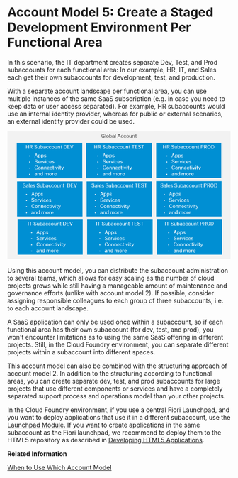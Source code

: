 <!-- loio8f5753517acb40d58efc564471f95f52 -->

# Account Model 5: Create a Staged Development Environment Per Functional Area

In this scenario, the IT department creates separate Dev, Test, and Prod subaccounts for each functional area: In our example, HR, IT, and Sales each get their own subaccounts for development, test, and production.

With a separate account landscape per functional area, you can use multiple instances of the same SaaS subscription \(e.g. in case you need to keep data or user access separated\). For example, HR subaccounts would use an internal identity provider, whereas for public or external scenarios, an external identity provider could be used.

![](../images/sap_cp_lm_account_model_scenarios_5_69892c5.png)

Using this account model, you can distribute the subaccount administration to several teams, which allows for easy scaling as the number of cloud projects grows while still having a manageable amount of maintenance and governance efforts \(unlike with account model 2\). If possible, consider assigning responsible colleagues to each group of three subaccounts, i.e. to each account landscape.

A SaaS application can only be used once within a subaccount, so if each functional area has their own subaccount \(for dev, test, and prod\), you won't encounter limitations as to using the same SaaS offering in different projects. Still, in the Cloud Foundry environment, you can separate different projects within a subaccount into different spaces.

This account model can also be combined with the structuring approach of account model 2. In addition to the structuring according to functional areas, you can create separate dev, test, and prod subaccounts for large projects that use different components or services and have a completely separated support process and operations model than your other projects.

In the Cloud Foundry environment, if you use a central Fiori Launchpad, and you want to deploy applications that use it in a different subaccount, use the [Launchpad Module](https://help.sap.com/viewer/ad4b9f0b14b0458cad9bd27bf435637d/Cloud/en-US/4dec640b19da4245be64383be24be173.html). If you want to create applications in the same subaccount as the Fiori launchpad, we recommend to deploy them to the HTML5 repository as described in [Developing HTML5 Applications](https://help.sap.com/viewer/ad4b9f0b14b0458cad9bd27bf435637d/Cloud/en-US/c1b9d6facfc942e3bca664ae06387e9b.html).

**Related Information**  


[When to Use Which Account Model](When_to_Use_Which_Account_Model_e4b4b5f.md "Determine which account model with subaccounts is the most appropriate for your needs.")

